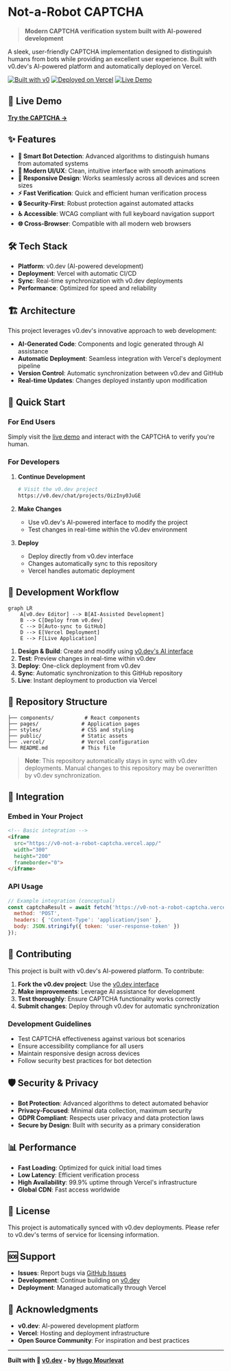 # Not-a-Robot CAPTCHA

> **Modern CAPTCHA verification system built with AI-powered development**

A sleek, user-friendly CAPTCHA implementation designed to distinguish humans from bots while providing an excellent user experience. Built with v0.dev's AI-powered platform and automatically deployed on Vercel.

[![Built with v0](https://img.shields.io/badge/Built%20with-v0.dev-black?style=for-the-badge&logo=vercel)](https://v0.dev)
[![Deployed on Vercel](https://img.shields.io/badge/Deployed%20on-Vercel-black?style=for-the-badge&logo=vercel)](https://vercel.com)
[![Live Demo](https://img.shields.io/badge/Live-Demo-green?style=for-the-badge)](https://v0-not-a-robot-captcha.vercel.app/)

## 🚀 Live Demo

**[Try the CAPTCHA →](https://v0-not-a-robot-captcha.vercel.app/)**

## ✨ Features

- **🤖 Smart Bot Detection**: Advanced algorithms to distinguish humans from automated systems
- **🎨 Modern UI/UX**: Clean, intuitive interface with smooth animations
- **📱 Responsive Design**: Works seamlessly across all devices and screen sizes
- **⚡ Fast Verification**: Quick and efficient human verification process
- **🔒 Security-First**: Robust protection against automated attacks
- **♿ Accessible**: WCAG compliant with full keyboard navigation support
- **🌐 Cross-Browser**: Compatible with all modern web browsers

## 🛠️ Tech Stack

- **Platform**: v0.dev (AI-powered development)
- **Deployment**: Vercel with automatic CI/CD
- **Sync**: Real-time synchronization with v0.dev deployments
- **Performance**: Optimized for speed and reliability

## 🏗️ Architecture

This project leverages v0.dev's innovative approach to web development:

- **AI-Generated Code**: Components and logic generated through AI assistance
- **Automatic Deployment**: Seamless integration with Vercel's deployment pipeline
- **Version Control**: Automatic synchronization between v0.dev and GitHub
- **Real-time Updates**: Changes deployed instantly upon modification

## 🚀 Quick Start

### For End Users

Simply visit the [live demo](https://v0-not-a-robot-captcha.vercel.app/) and interact with the CAPTCHA to verify you're human.

### For Developers

1. **Continue Development**
   ```bash
   # Visit the v0.dev project
   https://v0.dev/chat/projects/OizIny0JuGE
   ```

2. **Make Changes**
   - Use v0.dev's AI-powered interface to modify the project
   - Test changes in real-time within the v0.dev environment

3. **Deploy**
   - Deploy directly from v0.dev interface
   - Changes automatically sync to this repository
   - Vercel handles automatic deployment

## 🔄 Development Workflow

```mermaid
graph LR
    A[v0.dev Editor] --> B[AI-Assisted Development]
    B --> C[Deploy from v0.dev]
    C --> D[Auto-sync to GitHub]
    D --> E[Vercel Deployment]
    E --> F[Live Application]
```

1. **Design & Build**: Create and modify using [v0.dev's AI interface](https://v0.dev/chat/projects/OizIny0JuGE)
2. **Test**: Preview changes in real-time within v0.dev
3. **Deploy**: One-click deployment from v0.dev
4. **Sync**: Automatic synchronization to this GitHub repository
5. **Live**: Instant deployment to production via Vercel

## 📁 Repository Structure

```
├── components/          # React components
├── pages/              # Application pages
├── styles/             # CSS and styling
├── public/             # Static assets
├── .vercel/            # Vercel configuration
└── README.md           # This file
```

> **Note**: This repository automatically stays in sync with v0.dev deployments. Manual changes to this repository may be overwritten by v0.dev synchronization.

## 🔧 Integration

### Embed in Your Project

```html
<!-- Basic integration -->
<iframe 
  src="https://v0-not-a-robot-captcha.vercel.app/" 
  width="300" 
  height="200"
  frameborder="0">
</iframe>
```

### API Usage

```javascript
// Example integration (conceptual)
const captchaResult = await fetch('https://v0-not-a-robot-captcha.vercel.app/api/verify', {
  method: 'POST',
  headers: { 'Content-Type': 'application/json' },
  body: JSON.stringify({ token: 'user-response-token' })
});
```

## 🤝 Contributing

This project is built with v0.dev's AI-powered platform. To contribute:

1. **Fork the v0.dev project**: Use the [v0.dev interface](https://v0.dev/chat/projects/OizIny0JuGE)
2. **Make improvements**: Leverage AI assistance for development
3. **Test thoroughly**: Ensure CAPTCHA functionality works correctly
4. **Submit changes**: Deploy through v0.dev for automatic synchronization

### Development Guidelines

- Test CAPTCHA effectiveness against various bot scenarios
- Ensure accessibility compliance for all users
- Maintain responsive design across devices
- Follow security best practices for bot detection

## 🛡️ Security & Privacy

- **Bot Protection**: Advanced algorithms to detect automated behavior
- **Privacy-Focused**: Minimal data collection, maximum security
- **GDPR Compliant**: Respects user privacy and data protection laws
- **Secure by Design**: Built with security as a primary consideration

## 📊 Performance

- **Fast Loading**: Optimized for quick initial load times
- **Low Latency**: Efficient verification process
- **High Availability**: 99.9% uptime through Vercel's infrastructure
- **Global CDN**: Fast access worldwide

## 📝 License

This project is automatically synced with v0.dev deployments. Please refer to v0.dev's terms of service for licensing information.

## 🆘 Support

- **Issues**: Report bugs via [GitHub Issues](../../issues)
- **Development**: Continue building on [v0.dev](https://v0.dev/chat/projects/OizIny0JuGE)
- **Deployment**: Managed automatically through Vercel

## 🙏 Acknowledgments

- **v0.dev**: AI-powered development platform
- **Vercel**: Hosting and deployment infrastructure
- **Open Source Community**: For inspiration and best practices

---

**Built with 🤖 [v0.dev](https://v0.dev) - by [Hugo Mourlevat](https://xn--pn8htg0i.to)**

